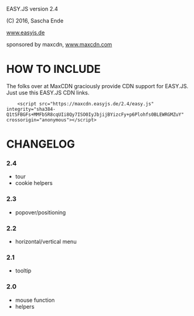 EASY.JS version 2.4

(C) 2016, Sascha Ende

www.easyjs.de

sponsored by maxcdn, www.maxcdn.com

# HOW TO INCLUDE

The folks over at MaxCDN graciously provide CDN support for EASY.JS. Just use this EASY.JS CDN links.

        <script src="https://maxcdn.easyjs.de/2.4/easy.js" integrity="sha384-Q1tSFBGFs+MMFbSR8cqUIi8Qy7ISO0IyJbjijBYizcFy+p6Plohfs0BLEWRGMZuY" crossorigin="anonymous"></script>

# CHANGELOG

### 2.4

* tour
* cookie helpers

### 2.3

* popover/positioning

### 2.2

* horizontal/vertical menu

### 2.1

* tooltip

### 2.0

* mouse function
* helpers
